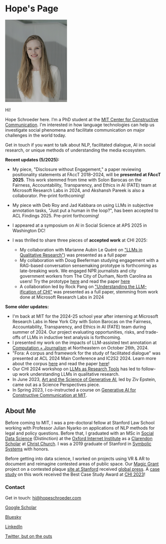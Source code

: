 # Hope's Page


<img src="/headshot_smiling.jpg" alt="headshot" width="200"/>

Hi!

Hope Schroeder here. I’m a PhD student at the [MIT Center for Constructive Communication](https://www.ccc.mit.edu/). I'm interested in how language technologies can help us investigate social phenomena and facilitate communication on major challenges in the world today. 

Get in touch if you want to talk about NLP, facilitated dialogue, AI in social research, or unique methods of understanding the media ecosystem.

**Recent updates (5/2025):**

* My piece, "Disclosure without Engagement," a paper reviewing positionality statements at FAccT 2018–2024, will be **presented at FAccT 2025**. This work stemmed from time with Solon Barocas on the Fairness, Accountability, Transparency, and Ethics in AI (FATE) team at Microsoft Research Labs in 2024, and Akshansh Pareek is also a collaborator. Pre-print forthcoming!
* My piece with Deb Roy and Jad Kabbara on using LLMs in subjective annotation tasks, "Just put a human in the loop?", has been accepted to ACL Findings 2025. Pre-print forthcoming!
* I appeared at a symposium on AI in Social Science at APS 2025 in Washington DC!

* I was thrilled to share three pieces of **accepted work** at CHI 2025:
  
  * My collaboration with Marianne Aubin Le Quéré on ["LLMs in Qualitative Research"](https://dl.acm.org/doi/full/10.1145/3706598.3713120)) was presented as a full paper
  * My collaboration with Doug Beeferman studying engagement with a RAG-based conversation sensemaking prototype is forthcoming as late-breaking work. We engaged NPR journalists and city government workers from The City of Durham, North Carolina as users! Try the prototype [here](http://forage.ccc-mit.org:8501/) and read the paper [here](https://dl.acm.org/doi/pdf/10.1145/3706599.3719756)
  * A collaboration led by Rock Pang on ["Understanding the LLM-ification of CHI"](https://arxiv.org/pdf/2501.12557) was presented as a full paper, stemming from work done at Microsoft Research Labs in 2024


**Some older updates:**

* I'm back at MIT for the 2024-25 school year after interning at Microsoft Research Labs in New York City with Solon Barocas on the Fairness, Accountability, Transparency, and Ethics in AI (FATE) team during summer of 2024. Our project evaluating opportunities, risks, and trade-offs of LLMs in inductive text analysis is forthcoming.
* I presented my work on the impacts of LLM-assisted text annotation at [Computation + Journalism](https://idi.provost.northeastern.edu/event-directory/the-2024-computation-journalism-symposium/) at Northeastern on October 26th, 2024. 
* "Fora: A corpus and framework for the study of facilitated dialogue" was presented at ACL 2024 Main Conference and IC2S2 2024. Learn more about the corpus [here](https://github.com/schropes/fora-corpus) and read the paper [here]([https://aclanthology.org/2024.acl-long.754.pdf])!
* Our CHI 2024 workshop on [LLMs as Research Tools](https://sites.google.com/view/llmsindatawork/home) has led to follow-up work understanding LLMs in qualitative research.
* In June 2023, [Art and the Science of Generative AI](https://www.science.org/doi/full/10.1126/science.adh4451), led by Ziv Epstein, came out as a Science Perspectives piece.
* In Spring 2023, I co-instructed a course on [Generative AI for Constructive Communication at MIT](https://ai4comm.media.mit.edu/).

## About Me
Before coming to MIT, I was a pre-doctoral fellow at Stanford Law School working with Professor Julian Nyarko on applications of NLP methods for legal and policy questions. Before that, I graduated with an MSc in [Social Data Science](https://www.oii.ox.ac.uk/study/msc-in-social-data-science/) (Distinction) at the [Oxford Internet Institute](https://www.oii.ox.ac.uk/) as a [Clarendon Scholar](http://www.ox.ac.uk/clarendon) at [Christ Church](https://www.chch.ox.ac.uk/). I was a 2019 graduate of Stanford in [Symbolic Systems](https://symsys.stanford.edu/) with honors. 

Before getting into data science, I worked on projects using VR & AR to document and reimagine contested areas of public space. Our [Magic Grant](https://brown.columbia.edu/propose/) project on a contested plaque [site at Stanford](https://www.dearvisitor.app/) received [global press](https://www.dearvisitor.app/press). A [case study](https://arxiv.org/abs/2302.02050) on this work received the Best Case Study Award at [CHI 2023](https://chi2023.acm.org/)!

### Contact
Get in touch: hi@hopeschroeder.com

[Google Scholar](https://scholar.google.com/citations?user=-UKCJTAAAAAJ&hl=en)

[Bluesky](https://bsky.app/profile/hopeschroeder.bsky.social)

[LinkedIn](https://www.linkedin.com/in/hopeschroeder/)

[Twitter, but on the outs](https://twitter.com/Schropes)


